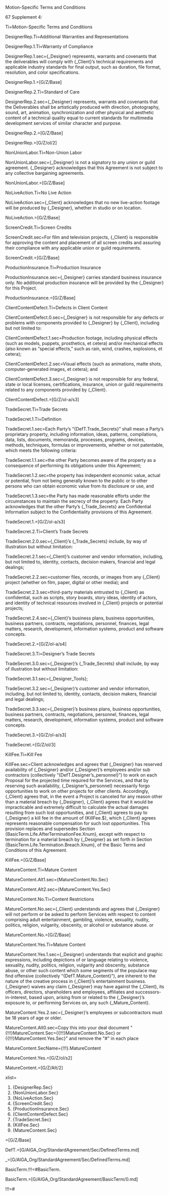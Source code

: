 Motion-Specific Terms and Conditions

67 Supplement 4: 

Ti=Motion-Specific Terms and Conditions

DesignerRep.Ti=Additional Warranties and Representations

DesignerRep.1.Ti=Warranty of Compliance

DesignerRep.1.sec={_Designer} represents, warrants and covenants that the deliverables will comply with {_Client}’s technical requirements and applicable industry standards for final output, such as duration, file format, resolution, and color specifications.

DesignerRep.1.=[G/Z/Base]

DesignerRep.2.Ti=Standard of Care

DesignerRep.2.sec={_Designer} represents, warrants and covenants that the Deliverables shall be artistically produced with direction, photography, sound, art, animation, synchronization and other physical and aesthetic content of a technical quality equal to current standards for multimedia development services of similar character and purpose.

DesignerRep.2.=[G/Z/Base]

DesignerRep.=[G/Z/ol/2]

NonUnionLabor.Ti=Non-Union Labor

NonUnionLabor.sec={_Designer} is not a signatory to any union or guild agreement. {_Designer} acknowledges that this Agreement is not subject to any collective bargaining agreements.

NonUnionLabor.=[G/Z/Base]

NoLiveAction.Ti=No Live Action

NoLiveAction.sec={_Client} acknowledges that no new live-action footage will be produced by {_Designer}, whether in studio or on location.

NoLiveAction.=[G/Z/Base]

ScreenCredit.Ti=Screen Credits

ScreenCredit.sec=For film and television projects, {_Client} is responsible for approving the content and placement of all screen credits and assuring their compliance with any applicable union or guild requirements.

ScreenCredit.=[G/Z/Base]

ProductionInsurance.Ti=Production Insurance

ProductionInsurance.sec={_Designer} carries standard business insurance only. No additional production insurance will be provided by the {_Designer} for this Project.

ProductionInsurance.=[G/Z/Base]

ClientContentDefect.Ti=Defects in Client Content

ClientContentDefect.0.sec={_Designer} is not responsible for any defects or problems with components provided to {_Designer} by {_Client}, including but not limited to:

ClientContentDefect.1.sec=Production footage, including physical effects (such as models, puppets, prosthetics, et cetera) and/or mechanical effects (also known as “special effects,” such as rain, wind, crashes, explosions, et cetera);

ClientContentDefect.2.sec=Visual effects (such as animations, matte shots, computer-generated images, et cetera); and

ClientContentDefect.3.sec={_Designer} is not responsible for any federal, state or local licenses, certifications, insurance, union or guild requirements related to any components provided by {_Client}.

ClientContentDefect.=[G/Z/ol-a/s3]

TradeSecret.Ti=Trade Secrets

TradeSecret.1.Ti=Definition

TradeSecret.1.sec=Each Party’s “{DefT.Trade_Secrets}” shall mean a Party’s proprietary property, including information, ideas, patterns, compilations, data, lists, documents, memoranda, processes, programs, devices, methods, techniques, formulas or improvements, whether or not patentable, which meets the following criteria:

TradeSecret.1.1.sec=the other Party becomes aware of the property as a consequence of performing its obligations under this Agreement;

TradeSecret.1.2.sec=the property has independent economic value, actual or potential, from not being generally known to the public or to other persons who can obtain economic value from its disclosure or use, and

TradeSecret.1.3.sec=the Party has made reasonable efforts under the circumstances to maintain the secrecy of the property. Each Party acknowledges that the other Party’s {_Trade_Secrets} are Confidential Information subject to the Confidentiality provisions of this Agreement.

TradeSecret.1.=[G/Z/ol-a/s3]

TradeSecret.2.Ti=Client’s Trade Secrets

TradeSecret.2.0.sec={_Client}’s {_Trade_Secrets} include, by way of illustration but without limitation:

TradeSecret.2.1.sec={_Client}’s customer and vendor information, including, but not limited to, identity, contacts, decision makers, financial and legal dealings;

TradeSecret.2.2.sec=customer files, records, or images from any {_Client} project (whether on film, paper, digital or other media); and

TradeSecret.2.3.sec=third-party materials entrusted to {_Client} as confidential, such as scripts, story boards, story ideas, identity of actors, and identity of technical resources involved in {_Client} projects or potential projects;

TradeSecret.2.4.sec={_Client}’s business plans, business opportunities, business partners, contracts, negotiations, personnel, finances, legal matters, research, development, information systems, product and software concepts.

TradeSecret.2.=[G/Z/ol-a/s4]

TradeSecret.3.Ti=Designer’s Trade Secrets

TradeSecret.3.0.sec={_Designer}’s {_Trade_Secrets} shall include, by way of illustration but without limitation:

TradeSecret.3.1.sec={_Designer_Tools};

TradeSecret.3.2.sec={_Designer}’s customer and vendor information, including, but not limited to, identity, contacts, decision makers, financial and legal dealings;

TradeSecret.3.3.sec={_Designer}’s business plans, business opportunities, business partners, contracts, negotiations, personnel, finances, legal matters, research, development, information systems, product and software concepts.

TradeSecret.3.=[G/Z/ol-a/s3]

TradeSecret.=[G/Z/ol/3]

KillFee.Ti=Kill Fee

KillFee.sec=Client acknowledges and agrees that {_Designer} has reserved availability of {_Designer} and/or {_Designer}’s employees and/or sub contractors (collectively “{DefT.Designer’s_personnel}”) to work on each Proposal for the projected time required for the Services, and that by reserving such availability, {_Designer’s_personnel} necessarily forgo opportunities to work on other projects for other  clients. Accordingly, {_Client} agrees that, in the event a Project is canceled for any reason other than a material breach by {_Designer}, {_Client} agrees that it would be impracticable and extremely difficult to calculate the actual damages resulting from such lost opportunities, and {_Client} agrees to pay to {_Designer} a kill fee in the amount of {KillFee.$}, which {_Client} agrees represents reasonable compensation for such lost opportunities. This provision replaces and supersedes Section {BasicTerm.Life.AfterTerminationFee.Xnum}, except with respect to termination for a material breach by {_Designer} as set forth in Section {BasicTerm.Life.Termination.Breach.Xnum}, of the Basic Terms and Conditions of this Agreement.

KillFee.=[G/Z/Base]

MatureContent.Ti=Mature Content

MatureContent.Alt1.sec={MatureContent.No.Sec}

MatureContent.Alt2.sec={MatureContent.Yes.Sec}

MatureContent.No.Ti=Content Restrictions

MatureContent.No.sec={_Client} understands and agrees that {_Designer} will not perform or be asked to perform Services with respect to content comprising adult entertainment, gambling, violence, sexuality, nudity, politics, religion, vulgarity, obscenity, or alcohol or substance abuse. or

MatureContent.No.=[G/Z/Base]

MatureContent.Yes.Ti=Mature Content

MatureContent.Yes.1.sec={_Designer} understands that explicit and graphic expressions, including depictions of or language relating to violence, sexuality, nudity, politics, religion, vulgarity and obscenity, substance abuse, or other such content which some segments of the populace may find offensive (collectively “{DefT.Mature_Content}”), are inherent to the nature of the creative process in {_Client}’s entertainment business. {_Designer} waives any claim {_Designer} may have against the {_Client}, its officers, directors, shareholders and employees, affiliates and successors-in-interest, based upon, arising from or related to the {_Designer}’s exposure to, or performing Services on, any such {_Mature_Content}.

MatureContent.Yes.2.sec={_Designer}’s employees or subcontractors must be 18 years of age or older.

MatureContent.Alt0.sec=Copy this into your deal document "{!!!}MatureContent.Sec=&lbrace;{!!!}MatureContent.No.Sec&rbrace; or &lbrace;{!!!}MatureContent.Yes.Sec&rbrace;" and remove the "#" in each place

MatureContent.SecName={!!!}.MatureContent

MatureContent.Yes.=[G/Z/ol/s2]

MatureContent.=[G/Z/Alt/2]

xlist=<ol><li>{DesignerRep.Sec}</li><li>{NonUnionLabor.Sec}</li><li>{NoLiveAction.Sec}</li><li>{ScreenCredit.Sec}</li><li>{ProductionInsurance.Sec}</li><li>{ClientContentDefect.Sec}</li><li>{TradeSecret.Sec}</li><li>{KillFee.Sec}</li><li>{MatureContent.Sec}</li></ol>

=[G/Z/Base]

DefT.=[G/AIGA_Org/StandardAgreement/Sec/DefinedTerms.md]

_=[G/AIGA_Org/StandardAgreement/Sec/DefinedTerms.md]

BasicTerm.!!!=#BasicTerm.

BasicTerm.=[G/AIGA_Org/StandardAgreement/BasicTerm/0.md]

!!!=#





